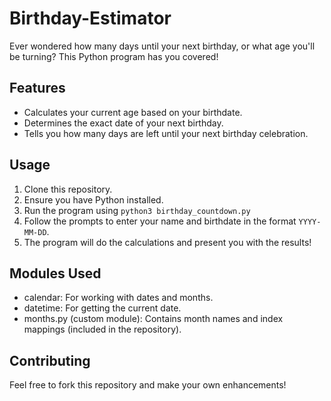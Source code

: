 # Birthday-Estimator

Ever wondered how many days until your next birthday, or what age you'll be turning? This Python program has you covered!

## Features

- Calculates your current age based on your birthdate.
- Determines the exact date of your next birthday.
- Tells you how many days are left until your next birthday celebration.

## Usage

1. Clone this repository.
2. Ensure you have Python installed.
3. Run the program using `python3 birthday_countdown.py`
4. Follow the prompts to enter your name and birthdate in the format `YYYY-MM-DD`.
5. The program will do the calculations and present you with the results!

## Modules Used

- calendar: For working with dates and months.
- datetime: For getting the current date.
- months.py (custom module): Contains month names and index mappings (included in the repository).

## Contributing

Feel free to fork this repository and make your own enhancements!
